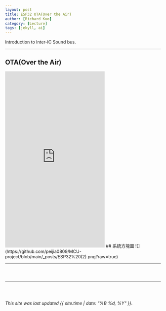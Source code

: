 ```yaml
---
layout: post
title: ESP32 OTA(Over the Air)
author: [Richard Kuo]
category: [Lecture]
tags: [jekyll, ai]
---
```


Introduction to Inter-IC Sound bus.

---
## OTA(Over the Air)
<iframe width="322" height="572" src="https://www.youtube.com/embed/dBhMWa43FrM" title="OTA" frameborder="0" allow="accelerometer; autoplay; clipboard-write; encrypted-media; gyroscope; picture-in-picture; web-share" allowfullscreen></iframe>
## 系統方塊圖
![](https://github.com/peijia0809/MCU-project/blob/main/_posts/ESP32%20(2).png?raw=true)

---

```



```

---


<br>
<br>

*This site was last updated {{ site.time | date: "%B %d, %Y" }}.*


